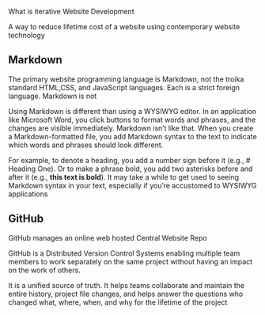 What is iterative Website Development

A way to reduce lifetime cost of a website using contemporary website technology

## Markdown

The primary website programming language is Markdown, not the troika standard HTML,CSS, and JavaScript languages. Each is a strict foreign language. Markdown is not

Using Markdown is different than using a WYSIWYG editor. In an application like Microsoft Word, you click buttons to format words and phrases, and the changes are visible immediately. Markdown isn’t like that. When you create a Markdown-formatted file, you add Markdown syntax to the text to indicate which words and phrases should look different.

For example, to denote a heading, you add a number sign before it (e.g., # Heading One). Or to make a phrase bold, you add two asterisks before and after it (e.g., **this text is bold**). It may take a while to get used to seeing Markdown syntax in your text, especially if you’re accustomed to WYSIWYG applications

## GitHub

GitHub manages an online web hosted Central Website Repo

GitHub is a Distributed Version Control Systems enabling multiple team members to work separately on the same project without having an impact on the work of others. 

It is a unified source of truth. It helps teams collaborate and maintain the entire history, project file changes, and helps answer the questions who changed what, where, when, and why for the lifetime of the project
